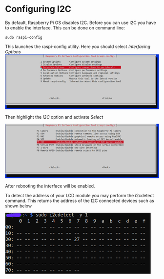 # Configuring I2C

By default, Raspberry Pi OS disables I2C. Before you can use I2C you have to enable the interface. This can be done on command line:
```
sudo raspi-config
```

This launches the raspi-config utility. Here you should select *Interfacing Options*
![Activate I2C](i2c_activate_1.png)

Then highlight the *I2C* option and activate *Select*

![Activate I2C](i2c_activate_2.png)

After rebooting the interface will be enabled.

To detect the address of your LCD module you may perform the i2cdetect command. This returns the address of 
the I2C connected devices such as shown below

![Detect I2C LCD](detect.png)
